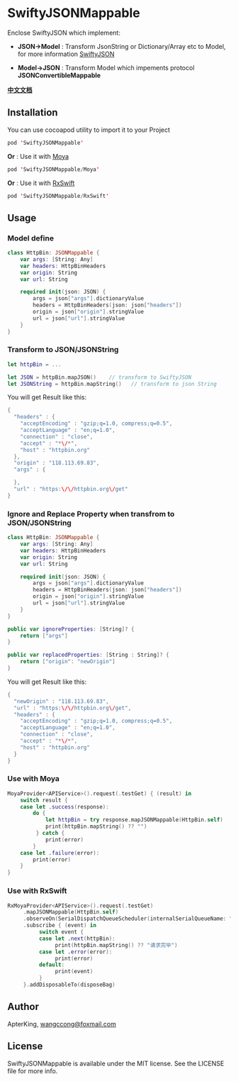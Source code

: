 # SwiftyJSONMappable
Enclose SwiftyJSON which implement: 
 
- **JSON->Model** : Transform JsonString or Dictionary/Array etc to Model, for more information [SwiftyJSON](https://github.com/SwiftyJSON/SwiftyJSON)

- **Model->JSON** : Transform Model which impements protocol **JSONConvertibleMappable**

[**中文文档**](http://www.jianshu.com/p/5a564585e0ea)

## Installation

You can use cocoapod utility to import it to your Project

``` swift
pod 'SwiftyJSONMappable'
```

**Or** : Use it with [Moya](https://github.com/Moya/Moya)

``` swift
pod 'SwiftyJSONMappable/Moya'
```

**Or** : Use it with [RxSwift](https://github.com/ReactiveX/RxSwift)

``` swift
pod 'SwiftyJSONMappable/RxSwift'
```

## Usage

### Model define

``` swift
class HttpBin: JSONMappable {
    var args: [String: Any]
    var headers: HttpBinHeaders
    var origin: String
    var url: String

    required init(json: JSON) {
        args = json["args"].dictionaryValue
        headers = HttpBinHeaders(json: json["headers"])
        origin = json["origin"].stringValue
        url = json["url"].stringValue
    }
}
```

### Transform to JSON/JSONString

``` swift
let httpBin = ...

let JSON = httpBin.mapJSON()    // transform to SwiftyJSON
let JSONString = httpBin.mapString()   // transform to json String
```

You will get Result like this:

``` swift
{
  "headers" : {
    "acceptEncoding" : "gzip;q=1.0, compress;q=0.5",
    "acceptLanguage" : "en;q=1.0",
    "connection" : "close",
    "accept" : "*\/*",
    "host" : "httpbin.org"
  },
  "origin" : "118.113.69.83",
  "args" : {

  },
  "url" : "https:\/\/httpbin.org\/get"
}
```

### Ignore and Replace Property when transfrom to JSON/JSONString

``` swift
class HttpBin: JSONMappable {
    var args: [String: Any]
    var headers: HttpBinHeaders
    var origin: String
    var url: String

    required init(json: JSON) {
        args = json["args"].dictionaryValue
        headers = HttpBinHeaders(json: json["headers"])
        origin = json["origin"].stringValue
        url = json["url"].stringValue
    }
}

public var ignoreProperties: [String]? {
	return ["args"]
}

public var replacedProperties: [String : String]? {
	return ["origin": "newOrigin"]
}
```

You will get Result like this:

```  swift
{
  "newOrigin" : "118.113.69.83",
  "url" : "https:\/\/httpbin.org\/get",
  "headers" : {
    "acceptEncoding" : "gzip;q=1.0, compress;q=0.5",
    "acceptLanguage" : "en;q=1.0",
    "connection" : "close",
    "accept" : "*\/*",
    "host" : "httpbin.org"
  }
}
```

### Use with Moya

``` swift
MoyaProvider<APIService>().request(.testGet) { (result) in
	switch result {
	case let .success(response):
		do {
            let httpBin = try response.mapJSONMappable(HttpBin.self)
            print(httpBin.mapString() ?? "")
         } catch {
            print(error)
        }
    case let .failure(error):
    	print(error)
    }
}
```

### Use with RxSwift

``` swift
RxMoyaProvider<APIService>().request(.testGet)
     .mapJSONMappable(HttpBin.self)
     .observeOn(SerialDispatchQueueScheduler(internalSerialQueueName: "test"))
     .subscribe { (event) in
          switch event {
          case let .next(httpBin):
               print(httpBin.mapString() ?? "请求完毕")
          case let .error(error):
               print(error)
          default:
               print(event)
          }
     }.addDisposableTo(disposeBag)

```


## Author

ApterKing, wangccong@foxmail.com

## License

SwiftyJSONMappable is available under the MIT license. See the LICENSE file for more info.
